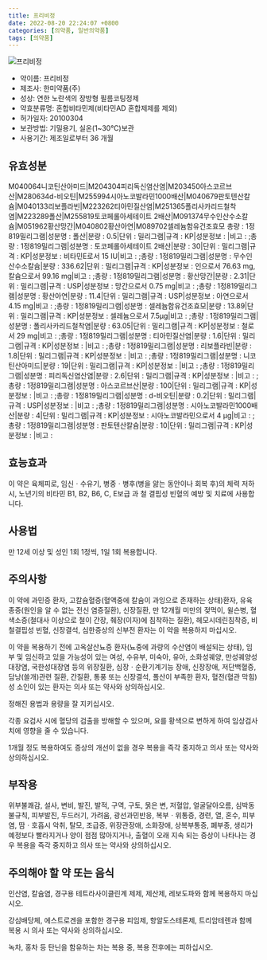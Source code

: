 ```yaml
---
title: 프리비정
date: 2022-08-20 22:24:07 +0800
categories: [의약품, 일반의약품]
tags: [의약품]
---
```

![프리비정](https://nedrug.mfds.go.kr/pbp/cmn/itemImageDownload/147426484987700075)

- 약이름: 프리비정
- 제조사: 한미약품(주)
- 성상: 연한 노란색의 장방형 필름코팅정제
- 약효분류명: 혼합비타민제(비타민AD 혼합제제를 제외)
- 허가일자: 20100304
- 보관방법: 기밀용기, 실온(1~30℃)보관
- 사용기간: 제조일로부터 36 개월
## 유효성분
M040064니코틴산아미드|M204304피리독신염산염|M203450아스코르브산|M280634d-비오틴|M255994시아노코발라민1000배산|M040679판토텐산칼슘|M040133리보플라빈|M223262티아민질산염|M251365폴리사카리드철착염|M223289폴산|M255819토코페롤아세테이트 2배산|M091374무수인산수소칼슘|M051962황산망간|M040802황산아연|M089702셀레늄함유건조효모
총량 : 1정819밀리그램|성분명 : 폴산|분량 : 0.5|단위 : 밀리그램|규격 : KP|성분정보 : |비고 : ;총량 : 1정819밀리그램|성분명 : 토코페롤아세테이트 2배산|분량 : 30|단위 : 밀리그램|규격 : KP|성분정보 : 비타민E로서 15 IU|비고 : ;총량 : 1정819밀리그램|성분명 : 무수인산수소칼슘|분량 : 336.62|단위 : 밀리그램|규격 : KP|성분정보 : 인으로서 76.63 mg, 칼슘으로서 99.16 mg|비고 : ;총량 : 1정819밀리그램|성분명 : 황산망간|분량 : 2.31|단위 : 밀리그램|규격 : USP|성분정보 : 망간으로서 0.75 mg|비고 : ;총량 : 1정819밀리그램|성분명 : 황산아연|분량 : 11.4|단위 : 밀리그램|규격 : USP|성분정보 : 아연으로서 4.15 mg|비고 : ;총량 : 1정819밀리그램|성분명 : 셀레늄함유건조효모|분량 : 13.89|단위 : 밀리그램|규격 : KP|성분정보 : 셀레늄으로서 7.5μg|비고 : ;총량 : 1정819밀리그램|성분명 : 폴리사카리드철착염|분량 : 63.05|단위 : 밀리그램|규격 : KP|성분정보 : 철로서 29 mg|비고 : ;총량 : 1정819밀리그램|성분명 : 티아민질산염|분량 : 1.6|단위 : 밀리그램|규격 : KP|성분정보 : |비고 : ;총량 : 1정819밀리그램|성분명 : 리보플라빈|분량 : 1.8|단위 : 밀리그램|규격 : KP|성분정보 : |비고 : ;총량 : 1정819밀리그램|성분명 : 니코틴산아미드|분량 : 19|단위 : 밀리그램|규격 : KP|성분정보 : |비고 : ;총량 : 1정819밀리그램|성분명 : 피리독신염산염|분량 : 2.6|단위 : 밀리그램|규격 : KP|성분정보 : |비고 : ;총량 : 1정819밀리그램|성분명 : 아스코르브산|분량 : 100|단위 : 밀리그램|규격 : KP|성분정보 : |비고 : ;총량 : 1정819밀리그램|성분명 : d-비오틴|분량 : 0.2|단위 : 밀리그램|규격 : USP|성분정보 : |비고 : ;총량 : 1정819밀리그램|성분명 : 시아노코발라민1000배산|분량 : 4|단위 : 밀리그램|규격 : KP|성분정보 : 시아노코발라민으로서 4 μg|비고 : ;총량 : 1정819밀리그램|성분명 : 판토텐산칼슘|분량 : 10|단위 : 밀리그램|규격 : KP|성분정보 : |비고 :
## 효능효과
이 약은 육체피로, 임신ㆍ수유기, 병중ㆍ병후(병을 앓는 동안이나 회복 후)의 체력 저하 시, 노년기의 비타민 B1, B2, B6, C, E보급 과 철 결핍성 빈혈의 예방 및 치료에 사용합니다.

## 사용법
만 12세 이상 및 성인 1회 1정씩, 1일 1회 복용합니다.

## 주의사항
이 약에 과민증 환자, 고칼슘혈증(혈액중에 칼슘이 과잉으로 존재하는 상태)환자, 유육종증(원인을 알 수 없는 전신 염증질환), 신장질환, 만 12개월 미만의 젖먹이, 윌슨병, 혈색소증(철대사 이상으로 철이 간장, 췌장(이자)에 침착하는 질환), 헤모시데린침착증, 비철결핍성 빈혈, 신장결석, 심한증상의 신부전 환자는 이 약을 복용하지 마십시오.

이 약을 복용하기 전에 고옥살산뇨증 환자(뇨중에 과량의 수산염이 배설되는 상태), 임부 및 임신하고 있을 가능성이 있는 여성, 수유부, 미숙아, 유아, 소화성궤양, 만성궤양성대장염, 국한성대장염 등의 위장질환, 심장ㆍ순환기계기능 장애, 신장장애, 저단백혈증, 담낭(쓸개)관련 질환, 간질환, 통풍 또는 신장결석, 폴산이 부족한 환자, 혈전(혈관 막힘)성 소인이 있는 환자는 의사 또는 약사와 상의하십시오.

정해진 용법과 용량을 잘 지키십시오.

각종 요검사 시에 혈당의 검출을 방해할 수 있으며, 요를 황색으로 변하게 하여 임상검사치에 영향을 줄 수 있습니다.

1개월 정도 복용하여도 증상의 개선이 없을 경우 복용을 즉각 중지하고 의사 또는 약사와 상의하십시오.

## 부작용
위부불쾌감, 설사, 변비, 발진, 발적, 구역, 구토, 묽은 변, 저혈압, 얼굴달아오름, 심박동불규칙, 피부발진, 두드러기, 가려움, 광선과민반응, 복부ㆍ위통증, 경련, 열, 혼수, 피부염, 땀ㆍ호흡시 악취, 탈모, 조급증, 위장관장애, 소화장애, 상복부통증, 폐부종, 생리가 예정보다 빨라지거나 양이 점점 많아지거나, 출혈이 오래 지속 되는 증상이 나타나는 경우 복용을 즉각 중지하고 의사 또는 약사와 상의하십시오.

## 주의해야 할 약 또는 음식
인산염, 칼슘염, 경구용 테트라사이클린계 제제, 제산제, 레보도파와 함께 복용하지 마십시오.

강심배당체, 에스트로겐을 포함한 경구용 피임제, 항알도스테론제, 트리암테렌과 함께 복용 시 의사 또는 약사와 상의하십시오.

녹차, 홍차 등 탄닌을 함유하는 차는 복용 중, 복용 전후에는 피하십시오.

